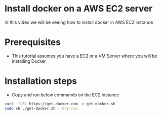 # Install docker on a AWS EC2 server

In this video we will be seeing how to install docker in AWS EC2 instance

# Prerequisites
- This tutorial assumes you have a EC2 or a VM Server where you will be installing Docker

# Installation steps
- Copy and run below commands on the EC2 instance
```bash
curl -fsSL https://get.docker.com -o get-docker.sh
sudo sh ./get-docker.sh --dry-run
```
